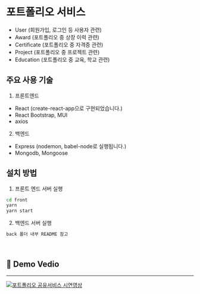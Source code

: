 # 포트폴리오 서비스

- User (회원가입, 로그인 등 사용자 관련)
- Award (포트폴리오 중 상장 이력 관련)
- Certificate (포트폴리오 중 자격증 관련)
- Project (포트폴리오 중 프로젝트 관련)
- Education (포트폴리오 중 교육, 학교 관련)

## 주요 사용 기술

1. 프론트엔드

- React (create-react-app으로 구현되었습니다.)
- React Bootstrap, MUI
- axios

2. 백엔드

- Express (nodemon, babel-node로 실행됩니다.)
- Mongodb, Mongoose

## 설치 방법

1. 프론트 엔드 서버 실행

```bash
cd front
yarn
yarn start
```

2. 백엔드 서버 실행

```bash
back 폴더 내부 README 참고
```

<br />

## 🎥 Demo Vedio

---

[![포트폴리오 공유서비스 시연영상](http://img.youtube.com/vi/SOX8Teh-B1c/0.jpg)](https://www.youtube.com/watch?v=SOX8Teh-B1c "포트폴리오 공유서비스 시연영상")
